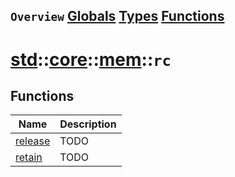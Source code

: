 ## `Overview` [Globals](./globals.md) [Types](./types.md) [Functions](./functions.md)
# [std](./../../../std.md)::[core](./../../core.md)::[mem](./../mem.md)::`rc`
## Functions
|Name|Description|
|----|-----------|
|[release](#todo)|TODO|
|[retain](#todo)|TODO|

